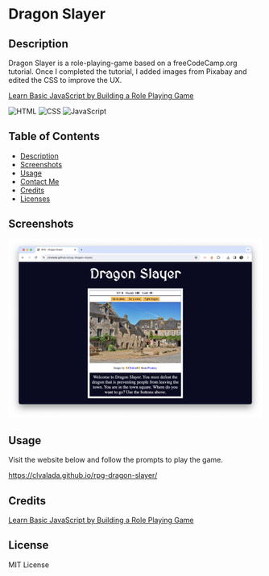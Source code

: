 # Dragon Slayer

## Description
Dragon Slayer is a role-playing-game based on a freeCodeCamp.org tutorial. Once I completed the tutorial, I added images from Pixabay and edited the CSS to improve the UX. 

[Learn Basic JavaScript by Building a Role Playing Game](https://www.freecodecamp.org/learn/javascript-algorithms-and-data-structures-v8/)

![HTML](https://img.shields.io/badge/HTML-orange.svg)
![CSS](https://img.shields.io/badge/CSS-purple.svg)
![JavaScript](https://img.shields.io/badge/JavaScript-yellow.svg)

## Table of Contents

- [Description](#description)
- [Screenshots](#screenshots)
- [Usage](#usage)
- [Contact Me](#contact)
- [Credits](#credits)
- [Licenses](#licenses)

## Screenshots
![Dragon Slayer](images/screenshot.png)


## Usage
Visit the website below and follow the prompts to play the game.

https://clvalada.github.io/rpg-dragon-slayer/

## Credits

[Learn Basic JavaScript by Building a Role Playing Game](https://www.freecodecamp.org/learn/javascript-algorithms-and-data-structures-v8/)

## License

MIT License